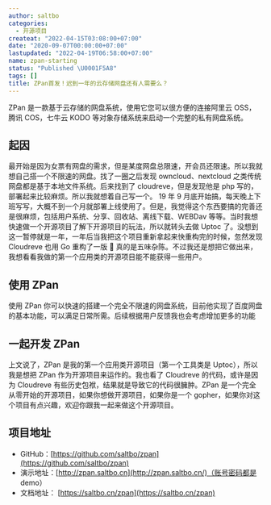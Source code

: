 ```yaml
---
author: saltbo
categories:
  - 开源项目
createat: "2022-04-15T03:08:00+07:00"
date: "2020-09-07T00:00:00+07:00"
lastupdated: "2022-04-19T06:58:00+07:00"
name: zpan-starting
status: "Published \U0001F5A8"
tags: []
title: ZPan首发！迟到一年的云存储网盘还有人需要么？
---
```


ZPan 是一款基于云存储的网盘系统，使用它您可以很方便的连接阿里云 OSS，腾讯 COS，七牛云 KODO 等对象存储系统来启动一个完整的私有网盘系统。

## 起因

最开始是因为女票有网盘的需求，但是某度网盘总限速，开会员还限速。所以我就想自己搭一个不限速的网盘。找了一圈之后发现 owncloud、nextcloud 之类传统网盘都是基于本地文件系统。后来找到了 cloudreve，但是发现他是 php 写的，部署起来比较麻烦。所以我就想着自己写一个。
19 年 9 月底开始搞，每天晚上下班写写，大概不到一个月就部署上线使用了。但是，我觉得这个东西要搞的完善还是很麻烦，包括用户系统、分享、回收站、离线下载、WEBDav 等等。当时我想快速做一个开源项目了解下开源项目的玩法，所以就转头去做 Uptoc 了。没想到这一暂停就是一年，一年后当我把这个项目重新拿起来快重构完的时候，忽然发现 Cloudreve 也用 Go 重构了一版 🤣
真的是五味杂陈。不过我还是想把它做出来，我想看看我做的第一个应用类的开源项目能不能获得一些用户。

## 使用 ZPan

使用 ZPan 你可以快速的搭建一个完全不限速的网盘系统，目前他实现了百度网盘的基本功能，可以满足日常所需。后续根据用户反馈我也会考虑增加更多的功能

## 一起开发 ZPan

上文说了，ZPan 是我的第一个应用类开源项目（第一个工具类是 Uptoc），所以我是想把 ZPan 作为开源项目来运作的。我也看了 Cloudreve 的代码，或许是因为 Cloudreve 有些历史包袱，结果就是导致它的代码很臃肿。ZPan 是一个完全从零开始的开源项目，如果你想做开源项目，如果你是一个 gopher，如果你对这个项目有点兴趣，欢迎你跟我一起来做这个开源项目。

## 项目地址

- GitHub：[https://github.com/saltbo/zpan](https://github.com/saltbo/zpan)
- 演示地址：[http://zpan.saltbo.cn](http://zpan.saltbo.cn/)（账号密码都是 demo）
- 文档地址： [https://saltbo.cn/zpan](https://saltbo.cn/zpan)
